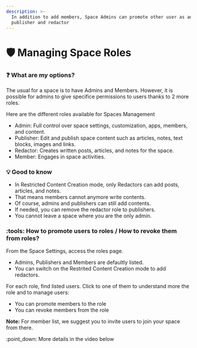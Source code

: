 ```yaml
---
description: >-
  In addition to add members, Space Admins can promote other user as admin,
  publisher and redactor
---
```


# 🛡️ Managing Space Roles

### :question: What are my options?

The usual for a space is to have Admins and Members. However, it is possible for admins to give specifice permissions to users thanks to 2 more roles.&#x20;

Here are the different roles available for Spaces Management

* Admin: Full control over space settings, customization, apps, members, and content.
* Publisher: Edit and publish space content such as articles, notes, text blocks, images and links.
* Redactor: Creates written posts, articles, and notes for the space.
* Member: Engages in space activities.

### :bulb: Good to know

* In Restricted Content Creation mode, only Redactors can add posts, articles, and notes.
* That means members cannot anymore write contents.
* Of course, admins and publishers can still add contents.
* If needed, you can remove the redactor role to publishers.&#x20;
* You cannot leave a space where you are the only admin.

### &#x20;:tools: How to promote users to roles / How to revoke them from roles?

From the Space Settings, access the roles page.

* Admins, Publishers and Members are defaultly listed.
* You can switch on the Restrited Content Creation mode to add redactors.

For each role, find listed users. Click to one of them to understand more the role and to manage users:

* You can promote members to the role
* You can revoke members from the role

**Note:** For member list, we suggest you to invite users to join your space from there.

:point\_down: More details in the video below
